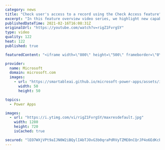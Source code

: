 ```yaml
---
category: news
title: "Check user's access to a record using the Check Access feature"
excerpt: "In this feature overview video series, we highlight new capabilities included in the latest update to Microsoft Power Apps.  This featured product update to Power Apps highlights check access, a new record level security feature admins can use to check and assign security roles.  Get the most out of"
publishedDateTime: 2021-02-16T16:08:31Z
originalUrl: "https://youtube.com/watch?v=rigZ1FvrgSY"
type: video
quality: 122
heat: 122
published: true

featuredContent: "<iframe width=\"800\" height=\"500\" frameborder=\"0\" src=\"https://www.youtube.com/embed/rigZ1FvrgSY\" allow=\"accelerometer; autoplay; encrypted-media; gyroscope; picture-in-picture\" allowfullscreen></iframe>"

provider:
  name: Microsoft
  domain: microsoft.com
  images:
    - url: "https://smartableai.github.io/microsoft-power-apps/assets/images/organizations/microsoft.com-50x50.jpg"
      width: 50
      height: 50

topics:
  - Power Apps

images:
  - url: "https://i.ytimg.com/vi/rigZ1FvrgSY/maxresdefault.jpg"
    width: 1280
    height: 720
    isCached: true

secured: "lEO7WXjVPt9aIJN0W2iBQylIAbTJOvG3b0qraPdRVyTZME0nCQrJP4o6EdKcP5c4dXvFmivTLJGZg2+ff6DfHRIaSpJFe9PZ+QSJ1GMyTQb5oh4p1IVYepAFgF1xmzklnggB19Icryc49LYKUhVFuBFwai2aT1/5mf6FsmbW0apj5dNNkqjih07hynUkQHl1cwO66LME8784gs8EHwcY1iilowbnQEiS77F3WfeZ39cB9rZXYNaRz83ZPKtybcvoyEfDp8ZQsNRbvofVw1GT1xUdWAUkEM5b61gJXuuuDR5J2tsJPNXk/SPsJATNNC1SlFaxS2Fc/h1vL30eAYAo7UswKta8m/WdTgonXVWHA4Fgx48RZYFvXWdt5jyUx9kyC9HJs4HQcutHSmmq5m3O/byOpypzNWGax8Xqj5xcU/k=;kWxFQe2vp+YcRjDg3Ls5QQ=="
---
```


